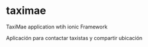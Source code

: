 # taximae
TaxiMae application wtih ionic Framework

Aplicación para contactar taxistas y compartir ubicación
